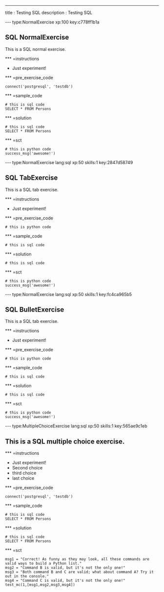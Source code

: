 ---
title       : Testing SQL
description : Testing SQL

--- type:NormalExercise xp:100 key:c778ff1b1a
## SQL NormalExercise

This is a SQL normal exercise.

*** =instructions
- Just experiment!

*** =pre_exercise_code
```{python}
connect('postgresql', 'testdb')
```

*** =sample_code
```{sql}
# this is sql code
SELECT * FROM Persons
```

*** =solution
```{sql}
# this is sql code
SELECT * FROM Persons
```

*** =sct
```{python}
# this is python code
success_msg('awesome!')
```

--- type:NormalExercise lang:sql xp:50 skills:1 key:2847d58749
## SQL TabExercise

This is a SQL tab exercise.

*** =instructions
- Just experiment!

*** =pre_exercise_code
```{python}
# this is python code
```

*** =sample_code
```{sql}
# this is sql code
```

*** =solution
```{sql}
# this is sql code
```

*** =sct
```{python}
# this is python code
success_msg('awesome!')
```


--- type:NormalExercise lang:sql xp:50 skills:1 key:fc4ca965b5
## SQL BulletExercise

This is a SQL tab exercise.

*** =instructions
- Just experiment!

*** =pre_exercise_code
```{python}
# this is python code
```

*** =sample_code
```{sql}
# this is sql code
```

*** =solution
```{sql}
# this is sql code
```

*** =sct
```{python}
# this is python code
success_msg('awesome!')
```


--- type:MultipleChoiceExercise lang:sql xp:50 skills:1 key:565ae9c1eb
## This is a SQL multiple choice exercise.

*** =instructions
- Just experiment!
- Second choice
- third choice
- last choice

*** =pre_exercise_code
```{python}
connect('postgresql', 'testdb')
```

*** =sample_code
```{sql}
# this is sql code
SELECT * FROM Persons
```

*** =solution
```{sql}
# this is sql code
SELECT * FROM Persons
```

*** =sct
```{python}
msg1 = "Correct! As funny as they may look, all these commands are valid ways to build a Python list."
msg2 = "Command B is valid, but it's not the only one!"
msg3 = "Both command B and C are valid; what about command A? Try it out in the console."
msg4 = "Command C is valid, but it's not the only one!"
test_mc(1,[msg1,msg2,msg3,msg4])
```
